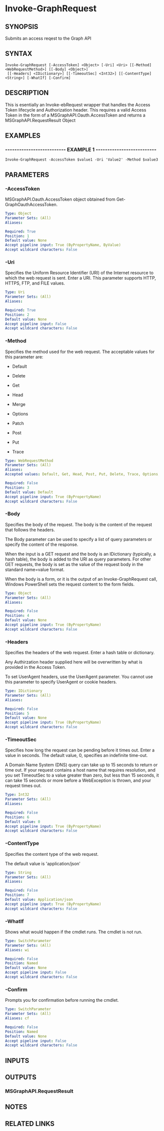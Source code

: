 # Invoke-GraphRequest

## SYNOPSIS
Submits an access reqest to the Graph API

## SYNTAX

```
Invoke-GraphRequest [-AccessToken] <Object> [-Uri] <Uri> [[-Method] <WebRequestMethod>] [[-Body] <Object>]
 [[-Headers] <IDictionary>] [[-TimeoutSec] <Int32>] [[-ContentType] <String>] [-WhatIf] [-Confirm]
```

## DESCRIPTION
This is esentially an Invoke-ebRequest wrapper that handles the Access Token lifecycle and Authorization header.
This requires a valid Access Token in the form of a MSGraphAPI.Oauth.AccessToken and returns a MSGraphAPI.RequestResult Object

## EXAMPLES

### -------------------------- EXAMPLE 1 --------------------------
```
Invoke-GraphRequest -AccessToken $value1 -Uri 'Value2' -Method $value3
```

## PARAMETERS

### -AccessToken
MSGraphAPI.Oauth.AccessToken object obtained from Get-GraphOauthAccessToken.

```yaml
Type: Object
Parameter Sets: (All)
Aliases: 

Required: True
Position: 1
Default value: None
Accept pipeline input: True (ByPropertyName, ByValue)
Accept wildcard characters: False
```

### -Uri
Specifies the Uniform Resource Identifier (URI) of the Internet resource to which the web request is sent.
Enter a URI.
This parameter supports HTTP, HTTPS, FTP, and FILE values.

```yaml
Type: Uri
Parameter Sets: (All)
Aliases: 

Required: True
Position: 2
Default value: None
Accept pipeline input: False
Accept wildcard characters: False
```

### -Method
Specifies the method used for the web request.
The acceptable values for this parameter are:

- Default

- Delete

- Get

- Head

- Merge

- Options

- Patch

- Post

- Put

- Trace

```yaml
Type: WebRequestMethod
Parameter Sets: (All)
Aliases: 
Accepted values: Default, Get, Head, Post, Put, Delete, Trace, Options, Merge, Patch

Required: False
Position: 3
Default value: Default
Accept pipeline input: True (ByPropertyName)
Accept wildcard characters: False
```

### -Body
Specifies the body of the request.
The body is the content of the request that follows the headers.

The Body parameter can be used to specify a list of query parameters or specify the content of the response.

When the input is a GET request and the body is an IDictionary (typically, a hash table), the body is added to the URI as query parameters.
For other GET requests, the body is set as the value of the request body in the standard name=value format.

When the body is a form, or it is the output of an Invoke-GraphRequest call, Windows PowerShell sets the request content to the form fields.

```yaml
Type: Object
Parameter Sets: (All)
Aliases: 

Required: False
Position: 4
Default value: None
Accept pipeline input: True (ByPropertyName)
Accept wildcard characters: False
```

### -Headers
Specifies the headers of the web request.
Enter a hash table or dictionary.

Any Authirzation header supplied here will be overwritten by what is provided in the Access Token.

To set UserAgent headers, use the UserAgent parameter.
You cannot use this parameter to specify UserAgent or cookie headers.

```yaml
Type: IDictionary
Parameter Sets: (All)
Aliases: 

Required: False
Position: 5
Default value: None
Accept pipeline input: True (ByPropertyName)
Accept wildcard characters: False
```

### -TimeoutSec
Specifies how long the request can be pending before it times out.
Enter a value in seconds.
The default value, 0, specifies an indefinite time-out.

A Domain Name System (DNS) query can take up to 15 seconds to return or time out.
If your request contains a host name that requires resolution, and you set TimeoutSec to a value greater than zero, but less than 15 seconds, it can take 15 seconds or more before a WebException is thrown, and your request times out.

```yaml
Type: Int32
Parameter Sets: (All)
Aliases: 

Required: False
Position: 6
Default value: 0
Accept pipeline input: True (ByPropertyName)
Accept wildcard characters: False
```

### -ContentType
Specifies the content type of the web request.

The default value is 'application/json'

```yaml
Type: String
Parameter Sets: (All)
Aliases: 

Required: False
Position: 7
Default value: Application/json
Accept pipeline input: True (ByPropertyName)
Accept wildcard characters: False
```

### -WhatIf
Shows what would happen if the cmdlet runs.
The cmdlet is not run.

```yaml
Type: SwitchParameter
Parameter Sets: (All)
Aliases: wi

Required: False
Position: Named
Default value: None
Accept pipeline input: False
Accept wildcard characters: False
```

### -Confirm
Prompts you for confirmation before running the cmdlet.

```yaml
Type: SwitchParameter
Parameter Sets: (All)
Aliases: cf

Required: False
Position: Named
Default value: None
Accept pipeline input: False
Accept wildcard characters: False
```

## INPUTS

## OUTPUTS

### MSGraphAPI.RequestResult

## NOTES

## RELATED LINKS

